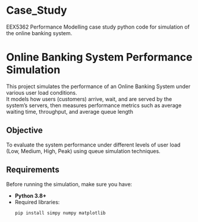 # Case_Study
EEX5362 Performance Modelling case study python code for simulation of the online banking system. 
# Online Banking System Performance Simulation

This project simulates the performance of an Online Banking System under various user load conditions.  
It models how users (customers) arrive, wait, and are served by the system’s servers, then measures performance metrics such as average waiting time, throughput, and average queue length

## Objective
To evaluate the system performance under different levels of user load (Low, Medium, High, Peak) using queue simulation techniques.

## Requirements

Before running the simulation, make sure you have:

- **Python 3.8+**
- Required libraries:
  ```bash
  pip install simpy numpy matplotlib
